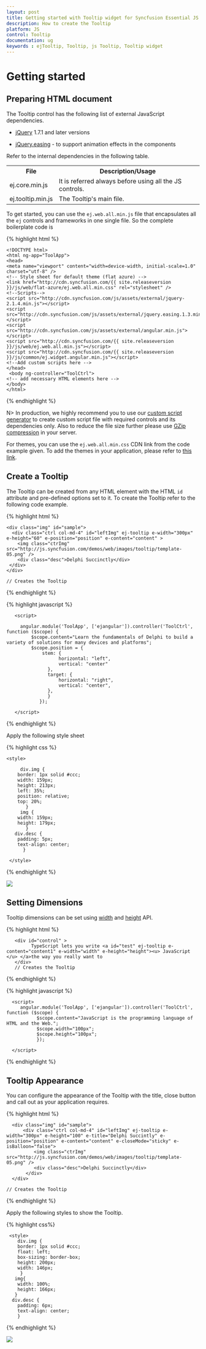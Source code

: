 ```yaml
---
layout: post
title: Getting started with Tooltip widget for Syncfusion Essential JS
description: How to create the Tooltip
platform: JS
control: Tooltip
documentation: ug
keywords : ejTooltip, Tooltip, js Tooltip, Tooltip widget
---
```

# Getting started

## Preparing HTML document

The Tooltip control has the following list of external JavaScript dependencies. 

* [jQuery](http://jquery.com/) 1.7.1 and later versions

* [jQuery.easing](http://gsgd.co.uk/sandbox/jquery/easing/) - to support animation effects in the components

Refer to the internal dependencies in the following table.

<table>
<tr>
<th>
File                                </th><th>
Description/Usage</th></tr>
<tr>
<td>
ej.core.min.js</td><td>
It is referred always before using all the JS controls.</td></tr>
<tr>
<td>
ej.tooltip.min.js</td><td>
The Tooltip's main file.</td></tr>
</table>

To get started, you can use the `ej.web.all.min.js` file that encapsulates all the `ej` controls and frameworks in one single file. So the complete boilerplate code is

{% highlight html %}

    <!DOCTYPE html>
    <html ng-app="ToolApp">
    <head>
    <meta name="viewport" content="width=device-width, initial-scale=1.0" charset="utf-8" />
    <!-- Style sheet for default theme (flat azure) -->
    <link href="http://cdn.syncfusion.com/{{ site.releaseversion }}/js/web/flat-azure/ej.web.all.min.css" rel="stylesheet" />
    <!--Scripts-->
    <script src="http://cdn.syncfusion.com/js/assets/external/jquery-2.1.4.min.js"></script>
    <script src="http://cdn.syncfusion.com/js/assets/external/jquery.easing.1.3.min.js"> </script>
	<script src="http://cdn.syncfusion.com/js/assets/external/angular.min.js"></script>
    <script src="http://cdn.syncfusion.com/{{ site.releaseversion }}/js/web/ej.web.all.min.js"></script>
	<script src="http://cdn.syncfusion.com/{{ site.releaseversion }}/js/common/ej.widget.angular.min.js"></script>
    <!--Add custom scripts here -->
    </head>
     <body ng-controller="ToolCtrl">
    <!-- add necessary HTML elements here -->
    </body>
    </html>

{% endhighlight %}


N> In production, we highly recommend you to use our [custom script generator](http://helpjs.syncfusion.com/js/include-only-the-needed-widgets)  to create custom script file with required controls and its dependencies only. Also to reduce the file size further please use [GZip compression](https://developers.google.com/web/fundamentals/performance/optimizing-content-efficiency/optimize-encoding-and-transfer?hl=en) in your server.

For themes, you can use the `ej.web.all.min.css` CDN link from the code example given. To add the themes in your application, please refer to [this link](http://help.syncfusion.com/js/theming-in-essential-javascript-components).

## Create a Tooltip

The Tooltip can be created from any HTML element with the HTML `id` attribute and pre-defined options set to it. To create the Tooltip  refer to the following code example.

{% highlight html %}
 
    <div class="img" id="sample">
      <div class="ctrl col-md-4" id="leftImg" ej-tooltip e-width="300px" e-height="60" e-position="position" e-content="content" >
        <img class="ctrImg" src="http://js.syncfusion.com/demos/web/images/tooltip/template-05.png" />
        <div class="desc">Delphi Succinctly</div>
     </div>
    </div>

    // Creates the Tooltip

{% endhighlight %}

{% highlight javascript %}

       <script>

         angular.module('ToolApp', ['ejangular']).controller('ToolCtrl', function ($scope) {
             $scope.content="Learn the fundamentals of Delphi to build a variety of solutions for many devices and platforms";
	         $scope.position = {
                 stem: {
                       horizontal: "left",
                       vertical: "center"
                   },
                   target: {
                       horizontal: "right",
                       vertical: "center",
                   },
				   }
            	});
    
       </script>
 
{% endhighlight %}

Apply the following style sheet

{% highlight css %}

    <style>

         div.img {
        border: 1px solid #ccc;
        width: 159px;
        height: 213px;
        left: 35%;
        position: relative;
        top: 20%;
           }	
         img {
        width: 159px;
        height: 179px;
           }
       div.desc {
        padding: 5px;
        text-align: center;
          }
	
     </style>
    
{% endhighlight %}

![](Getting-Started_images/Getting-Started_img1.jpeg)

## Setting Dimensions

Tooltip dimensions can be set using [width](http://help.syncfusion.com/js/api/ejtooltip#members:width) and [height](http://help.syncfusion.com/js/api/ejtooltip#members:height) API.

{% highlight html %}
 
       <div id="control" >
             TypeScript lets you write <a id="test" ej-tooltip e-content="content1" e-width="width" e-height="height"><u> JavaScript </u> </a>the way you really want to
       </div> 
       // Creates the Tooltip

{% endhighlight %}

{% highlight javascript %}
      
      <script>
         angular.module('ToolApp', ['ejangular']).controller('ToolCtrl', function ($scope) {
	           $scope.content="JavaScript is the programming language of HTML and the Web.";
	           $scope.width="100px";
	           $scope.height="100px";
			   });
	
      </script>
    
{% endhighlight %}

## Tooltip Appearance 

You can configure the appearance of the Tooltip with the title, close button and call out as your application requires.

{% highlight html %}
 
      <div class="img" id="sample">
          <div class="ctrl col-md-4" id="leftImg" ej-tooltip e-width="300px" e-height="100" e-title="Delphi Succintly" e-position="position" e-content="content" e-closeMode="sticky" e-isBalloon="false">
              <img class="ctrImg" src="http://js.syncfusion.com/demos/web/images/tooltip/template-05.png" />
              <div class="desc">Delphi Succinctly</div>
           </div>
      </div>

    // Creates the Tooltip

{% endhighlight %}

Apply the following styles to show the Tooltip.

{% highlight css%}

     <style>
        div.img {
        border: 1px solid #ccc;
        float: left;
        box-sizing: border-box;
        height: 200px;
        width: 146px;
         }
       img{
        width: 100%;
        height: 166px;
       }
      div.desc {
        padding: 6px;
        text-align: center;
        }

</style>
    
{% endhighlight %}

![](Getting-Started_images/Getting-Started_img2.jpeg)

